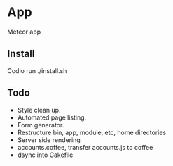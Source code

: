 App
===
Meteor app

Install
-------
Codio
run ./install.sh

Todo
----
- Style clean up.
- Automated page listing.
- Form generator.
- Restructure bin, app, module, etc, home directories
- Server side rendering
- accounts.coffee, transfer accounts.js to coffee
- dsync into Cakefile

